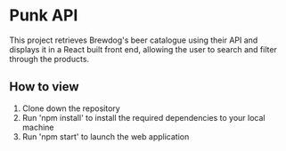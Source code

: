 # Punk API

This project retrieves Brewdog's beer catalogue using their API and displays it in a React built front end, allowing the user to search and filter through the products.

## How to view

1. Clone down the repository
2. Run 'npm install' to install the required dependencies to your local machine
3. Run 'npm start' to launch the web application

